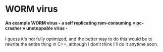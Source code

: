 # WORM virus
#### An example WORM virus - a self replicating ram-consuming « pc-crasher » unstoppable virus -

I guess it's not fully optimized, and the better way to do this would be to rewrite the entire thing in C++, although I don't think I'll do it anytime soon.
